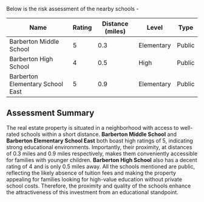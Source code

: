 Below is the risk assessment of the nearby schools -

| Name                             | Rating | Distance (miles) | Level      | Type   |
|----------------------------------|--------|------------------|------------|--------|
| Barberton Middle School          | 5      | 0.3              | Elementary | Public |
| Barberton High School            | 4      | 0.5              | High       | Public |
| Barberton Elementary School East | 5      | 0.9              | Elementary | Public |

## Assessment Summary

The real estate property is situated in a neighborhood with access to well-rated schools within a short distance. **Barberton Middle School** and **Barberton Elementary School East** both boast high ratings of 5, indicating strong educational environments. Importantly, their proximity, at distances of 0.3 miles and 0.9 miles respectively, makes them conveniently accessible for families with younger children. **Barberton High School** also has a decent rating of 4 and is only 0.5 miles away. All the schools mentioned are public, reflecting the likely absence of tuition fees and making the property appealing for families looking for high-value education without private school costs. Therefore, the proximity and quality of the schools enhance the attractiveness of this investment from an educational standpoint.
